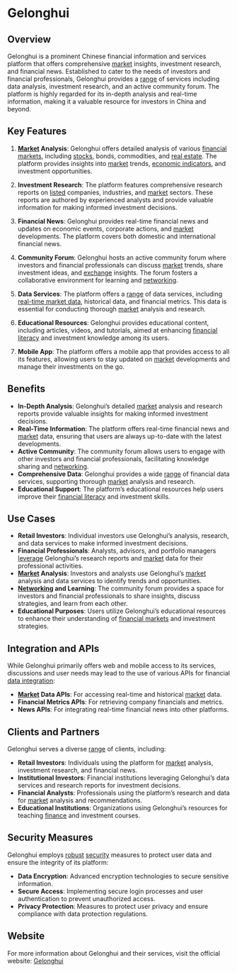 # Gelonghui

## Overview
Gelonghui is a prominent Chinese financial information and services platform that offers comprehensive [market](../m/market.md) insights, investment research, and financial news. Established to cater to the needs of investors and financial professionals, Gelonghui provides a [range](../r/range.md) of services including data analysis, investment research, and an active community forum. The platform is highly regarded for its in-depth analysis and real-time information, making it a valuable resource for investors in China and beyond.

## Key Features
1. **[Market](../m/market.md) Analysis**: Gelonghui offers detailed analysis of various [financial markets](../f/financial_market.md), including [stocks](../s/stock.md), bonds, commodities, and [real estate](../r/real_estate.md). The platform provides insights into [market](../m/market.md) trends, [economic indicators](../e/economic_indicators.md), and investment opportunities.

2. **Investment Research**: The platform features comprehensive research reports on [listed](../l/listed.md) companies, industries, and [market](../m/market.md) sectors. These reports are authored by experienced analysts and provide valuable information for making informed investment decisions.

3. **Financial News**: Gelonghui provides real-time financial news and updates on economic events, corporate actions, and [market](../m/market.md) developments. The platform covers both domestic and international financial news.

4. **Community Forum**: Gelonghui hosts an active community forum where investors and financial professionals can discuss [market](../m/market.md) trends, share investment ideas, and [exchange](../e/exchange.md) insights. The forum fosters a collaborative environment for learning and [networking](../n/networking.md).

5. **Data Services**: The platform offers a [range](../r/range.md) of data services, including [real-time market data](../r/real-time_market_data.md), historical data, and financial metrics. This data is essential for conducting thorough [market](../m/market.md) analysis and research.

6. **Educational Resources**: Gelonghui provides educational content, including articles, videos, and tutorials, aimed at enhancing [financial literacy](../f/financial_literacy.md) and investment knowledge among its users.

7. **Mobile App**: The platform offers a mobile app that provides access to all its features, allowing users to stay updated on [market](../m/market.md) developments and manage their investments on the go.

## Benefits
- **In-Depth Analysis**: Gelonghui’s detailed [market](../m/market.md) analysis and research reports provide valuable insights for making informed investment decisions.
- **Real-Time Information**: The platform offers real-time financial news and [market](../m/market.md) data, ensuring that users are always up-to-date with the latest developments.
- **Active Community**: The community forum allows users to engage with other investors and financial professionals, facilitating knowledge sharing and [networking](../n/networking.md).
- **Comprehensive Data**: Gelonghui provides a wide [range](../r/range.md) of financial data services, supporting thorough [market](../m/market.md) analysis and research.
- **Educational Support**: The platform’s educational resources help users improve their [financial literacy](../f/financial_literacy.md) and investment skills.

## Use Cases
- **Retail Investors**: Individual investors use Gelonghui’s analysis, research, and data services to make informed investment decisions.
- **Financial Professionals**: Analysts, advisors, and portfolio managers [leverage](../l/leverage.md) Gelonghui’s research reports and [market](../m/market.md) data for their professional activities.
- **[Market](../m/market.md) Analysis**: Investors and analysts use Gelonghui’s [market](../m/market.md) analysis and data services to identify trends and opportunities.
- **[Networking](../n/networking.md) and Learning**: The community forum provides a space for investors and financial professionals to share insights, discuss strategies, and learn from each other.
- **Educational Purposes**: Users utilize Gelonghui’s educational resources to enhance their understanding of [financial markets](../f/financial_market.md) and investment strategies.

## Integration and APIs
While Gelonghui primarily offers web and mobile access to its services, discussions and user needs may lead to the use of various APIs for financial [data integration](../d/data_integration.md):
- **[Market](../m/market.md) Data APIs**: For accessing real-time and historical [market](../m/market.md) data.
- **Financial Metrics APIs**: For retrieving company financials and metrics.
- **News APIs**: For integrating real-time financial news into other platforms.

## Clients and Partners
Gelonghui serves a diverse [range](../r/range.md) of clients, including:
- **Retail Investors**: Individuals using the platform for [market](../m/market.md) analysis, investment research, and financial news.
- **Institutional Investors**: Financial institutions leveraging Gelonghui’s data services and research reports for investment decisions.
- **Financial Analysts**: Professionals using the platform’s research and data for [market](../m/market.md) analysis and recommendations.
- **Educational Institutions**: Organizations using Gelonghui’s resources for teaching [finance](../f/finance.md) and investment courses.

## Security Measures
Gelonghui employs [robust](../r/robust.md) [security](../s/security.md) measures to protect user data and ensure the integrity of its platform:
- **Data Encryption**: Advanced encryption technologies to secure sensitive information.
- **Secure Access**: Implementing secure login processes and user authentication to prevent unauthorized access.
- **Privacy Protection**: Measures to protect user privacy and ensure compliance with data protection regulations.

## Website
For more information about Gelonghui and their services, visit the official website: [Gelonghui](https://www.gelonghui.com/)